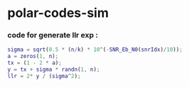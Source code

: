 # polar-codes-sim



### code for generate llr exp :
```matlab
sigma = sqrt(0.5 * (n/k) * 10^(-SNR_Eb_N0(snrIdx)/10));
a = zeros(1, n);
tx = (1 - 2 * a);
y = tx + sigma * randn(1, n);
llr = 2* y / (sigma^2);
```
